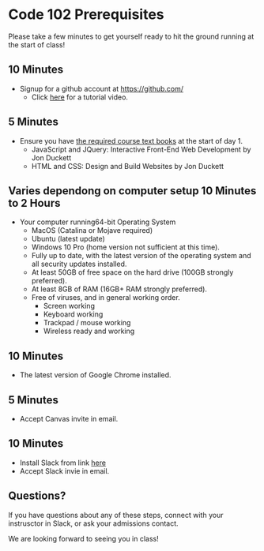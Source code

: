 # Code 102 Prerequisites 

Please take a few minutes to get yourself ready to hit the ground running at the start of class! 

## 10 Minutes

- Signup for a github account at https://github.com/
  - Click [here](https://www.youtube.com/watch?v=2NxsjFtGjBA) for a tutorial video.

## 5 Minutes

- Ensure you have [the required course text books](https://smile.amazon.com/Web-Design-HTML-JavaScript-jQuery/dp/1119038634/) at the start of day 1.
  - JavaScript and JQuery: Interactive Front-End Web Development by Jon Duckett
  - HTML and CSS: Design and Build Websites by Jon Duckett

## Varies dependong on computer setup 10 Minutes to 2 Hours

- Your computer running64-bit Operating System
  - MacOS (Catalina or Mojave required)
  - Ubuntu (latest update)
  - Windows 10 Pro (home version not sufficient at this time).
  - Fully up to date, with the latest version of the operating system and all security updates installed.
  - At least 50GB of free space on the hard drive (100GB strongly preferred).
  - At least 8GB of RAM (16GB+ RAM strongly preferred).
  - Free of viruses, and in general working order.
    - Screen working
    - Keyboard working
    - Trackpad / mouse working
    - Wireless ready and working
    
## 10 Minutes

- The latest version of Google Chrome installed.

## 5 Minutes

- Accept Canvas invite in email.

## 10 Minutes

- Install Slack from link [here](https://slack.com/downloads)
- Accept Slack invie in email.

## Questions? 

If you have questions about any of these steps, connect with your instrusctor in Slack, or ask your admissions contact. 

We are looking forward to seeing you in class! 
